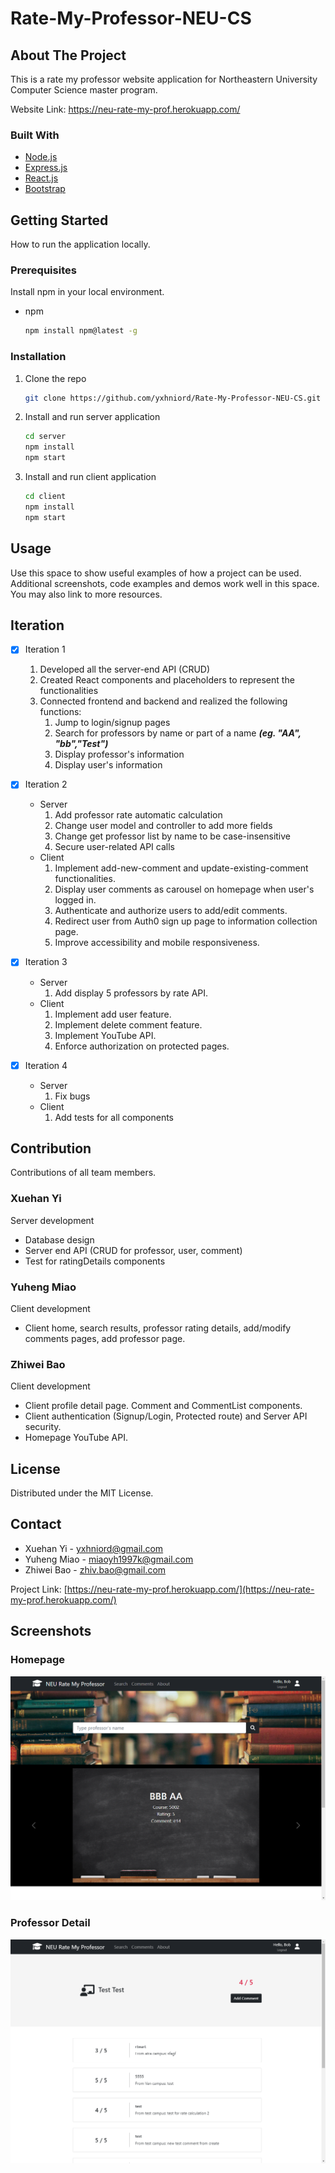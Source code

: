 # Rate-My-Professor-NEU-CS

<!-- ABOUT THE PROJECT -->

## About The Project

This is a rate my professor website application for Northeastern University Computer Science master program.

Website Link: https://neu-rate-my-prof.herokuapp.com/

### Built With

-   [Node.js](https://nodejs.org/)
-   [Express.js](https://expressjs.com/)
-   [React.js](https://reactjs.org/)
-   [Bootstrap](https://getbootstrap.com)

<!-- GETTING STARTED -->

## Getting Started

How to run the application locally.

### Prerequisites

Install npm in your local environment.

-   npm
    ```sh
    npm install npm@latest -g
    ```

### Installation

1. Clone the repo
    ```sh
    git clone https://github.com/yxhniord/Rate-My-Professor-NEU-CS.git
    ```
2. Install and run server application
    ```sh
    cd server
    npm install
    npm start
    ```
3. Install and run client application
    ```sh
    cd client
    npm install
    npm start
    ```

<!-- USAGE EXAMPLES -->

## Usage

Use this space to show useful examples of how a project can be used. Additional screenshots, code examples and demos work well in this space. You may also link to more resources.

<!-- ROADMAP -->

## Iteration

-   [x] Iteration 1

    1. Developed all the server-end API (CRUD)
    2. Created React components and placeholders to represent the functionalities
    3. Connected frontend and backend and realized the following functions:
        1. Jump to login/signup pages
        2. Search for professors by name or part of a name **_(eg. "AA", "bb","Test")_**
        3. Display professor's information
        4. Display user's information

-   [x] Iteration 2

    -   Server
        1. Add professor rate automatic calculation
        2. Change user model and controller to add more fields
        3. Change get professor list by name to be case-insensitive
        4. Secure user-related API calls
    -   Client
        1. Implement add-new-comment and update-existing-comment functionalities.
        2. Display user comments as carousel on homepage when user's logged in.
        3. Authenticate and authorize users to add/edit comments.
        4. Redirect user from Auth0 sign up page to information collection page.
        5. Improve accessibility and mobile responsiveness.

-   [x] Iteration 3

    -   Server
        1. Add display 5 professors by rate API.
    -   Client
        1. Implement add user feature.
        2. Implement delete comment feature.
        3. Implement YouTube API.
        4. Enforce authorization on protected pages.

-   [x] Iteration 4

    -   Server
        1. Fix bugs
    -   Client
        1. Add tests for all components

<!-- CONTRIBUTION -->

## Contribution

Contributions of all team members.

### Xuehan Yi

Server development

-   Database design
-   Server end API (CRUD for professor, user, comment)
-   Test for ratingDetails components

### Yuheng Miao

Client development

-   Client home, search results, professor rating details, add/modify comments pages, add professor page.

### Zhiwei Bao

Client development

-   Client profile detail page. Comment and CommentList components.
-   Client authentication (Signup/Login, Protected route) and Server API security.
-   Homepage YouTube API.

<!-- LICENSE -->

## License

Distributed under the MIT License.

<!-- CONTACT -->

## Contact

-   Xuehan Yi - yxhniord@gmail.com
-   Yuheng Miao - miaoyh1997k@gmail.com
-   Zhiwei Bao - zhiv.bao@gmail.com

Project Link: [https://neu-rate-my-prof.herokuapp.com/](https://neu-rate-my-prof.herokuapp.com/)

## Screenshots

### Homepage

![Homepage](screenshots/Homepage.png)

### Professor Detail

![Professor Detail](screenshots/ProfDetail.png)
